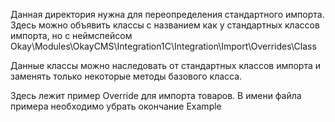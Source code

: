 Данная директория нужна для переопределения стандартного импорта. Здесь можно объявить классы с названием
как у стандартных классов импорта, но с неймспейсом Okay\Modules\OkayCMS\Integration1C\Integration\Import\Overrides\Class

Данные классы можно наследовать от стандартных классов импорта и заменять только некоторые методы базового класса.

Здесь лежит пример Override для импорта товаров. В имени файла примера необходимо убрать окончание Example